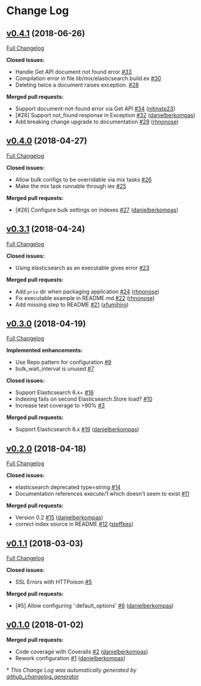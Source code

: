 # Change Log

## [v0.4.1](https://github.com/infinitered/elasticsearch-elixir/tree/v0.4.1) (2018-06-26)
[Full Changelog](https://github.com/infinitered/elasticsearch-elixir/compare/v0.4.0...v0.4.1)

**Closed issues:**

- Handle Get API document not found error [\#33](https://github.com/infinitered/elasticsearch-elixir/issues/33)
- Compilation error in file lib/mix/elasticsearch.build.ex [\#30](https://github.com/infinitered/elasticsearch-elixir/issues/30)
- Deleting twice a document raises exception. [\#28](https://github.com/infinitered/elasticsearch-elixir/issues/28)

**Merged pull requests:**

- Support document-not-found error via Get API [\#34](https://github.com/infinitered/elasticsearch-elixir/pull/34) ([nitinstp23](https://github.com/nitinstp23))
- \[\#28\] Support not\_found response in Exception [\#32](https://github.com/infinitered/elasticsearch-elixir/pull/32) ([danielberkompas](https://github.com/danielberkompas))
- Add breaking change upgrade to documentation [\#29](https://github.com/infinitered/elasticsearch-elixir/pull/29) ([rhnonose](https://github.com/rhnonose))

## [v0.4.0](https://github.com/infinitered/elasticsearch-elixir/tree/v0.4.0) (2018-04-27)
[Full Changelog](https://github.com/infinitered/elasticsearch-elixir/compare/v0.3.1...v0.4.0)

**Closed issues:**

- Allow bulk configs to be overridable via mix tasks [\#26](https://github.com/infinitered/elasticsearch-elixir/issues/26)
- Make the mix task runnable through iex [\#25](https://github.com/infinitered/elasticsearch-elixir/issues/25)

**Merged pull requests:**

- \[\#26\] Configure bulk settings on indexes [\#27](https://github.com/infinitered/elasticsearch-elixir/pull/27) ([danielberkompas](https://github.com/danielberkompas))

## [v0.3.1](https://github.com/infinitered/elasticsearch-elixir/tree/v0.3.1) (2018-04-24)
[Full Changelog](https://github.com/infinitered/elasticsearch-elixir/compare/v0.3.0...v0.3.1)

**Closed issues:**

- Using elasticsearch as an executable gives error [\#23](https://github.com/infinitered/elasticsearch-elixir/issues/23)

**Merged pull requests:**

- Add `priv` dir when packaging application [\#24](https://github.com/infinitered/elasticsearch-elixir/pull/24) ([rhnonose](https://github.com/rhnonose))
- Fix executable example in README.md [\#22](https://github.com/infinitered/elasticsearch-elixir/pull/22) ([rhnonose](https://github.com/rhnonose))
- Add missing step to README [\#21](https://github.com/infinitered/elasticsearch-elixir/pull/21) ([xfumihiro](https://github.com/xfumihiro))

## [v0.3.0](https://github.com/infinitered/elasticsearch-elixir/tree/v0.3.0) (2018-04-19)
[Full Changelog](https://github.com/infinitered/elasticsearch-elixir/compare/v0.2.0...v0.3.0)

**Implemented enhancements:**

- Use Repo pattern for configuration [\#9](https://github.com/infinitered/elasticsearch-elixir/issues/9)
- bulk\_wait\_interval is unused [\#7](https://github.com/infinitered/elasticsearch-elixir/issues/7)

**Closed issues:**

- Support Elasticsearch 6.x+ [\#16](https://github.com/infinitered/elasticsearch-elixir/issues/16)
- Indexing fails on second Elasticsearch.Store load? [\#10](https://github.com/infinitered/elasticsearch-elixir/issues/10)
- Increase test coverage to \>90% [\#3](https://github.com/infinitered/elasticsearch-elixir/issues/3)

**Merged pull requests:**

- Support Elasticsearch 6.x [\#19](https://github.com/infinitered/elasticsearch-elixir/pull/19) ([danielberkompas](https://github.com/danielberkompas))

## [v0.2.0](https://github.com/infinitered/elasticsearch-elixir/tree/v0.2.0) (2018-04-18)
[Full Changelog](https://github.com/infinitered/elasticsearch-elixir/compare/v0.1.1...v0.2.0)

**Closed issues:**

- elasticsearch deprecated type=string  [\#14](https://github.com/infinitered/elasticsearch-elixir/issues/14)
- Documentation references execute/1 which doesn't seem to exist [\#11](https://github.com/infinitered/elasticsearch-elixir/issues/11)

**Merged pull requests:**

- Version 0.2 [\#15](https://github.com/infinitered/elasticsearch-elixir/pull/15) ([danielberkompas](https://github.com/danielberkompas))
- correct index source in README [\#12](https://github.com/infinitered/elasticsearch-elixir/pull/12) ([steffkes](https://github.com/steffkes))

## [v0.1.1](https://github.com/infinitered/elasticsearch-elixir/tree/v0.1.1) (2018-03-03)
[Full Changelog](https://github.com/infinitered/elasticsearch-elixir/compare/v0.1.0...v0.1.1)

**Closed issues:**

- SSL Errors with HTTPoison [\#5](https://github.com/infinitered/elasticsearch-elixir/issues/5)

**Merged pull requests:**

- \[\#5\] Allow configuring ':default\_options' [\#6](https://github.com/infinitered/elasticsearch-elixir/pull/6) ([danielberkompas](https://github.com/danielberkompas))

## [v0.1.0](https://github.com/infinitered/elasticsearch-elixir/tree/v0.1.0) (2018-01-02)
**Merged pull requests:**

- Code coverage with Coveralls [\#2](https://github.com/infinitered/elasticsearch-elixir/pull/2) ([danielberkompas](https://github.com/danielberkompas))
- Rework configuration [\#1](https://github.com/infinitered/elasticsearch-elixir/pull/1) ([danielberkompas](https://github.com/danielberkompas))



\* *This Change Log was automatically generated by [github_changelog_generator](https://github.com/skywinder/Github-Changelog-Generator)*